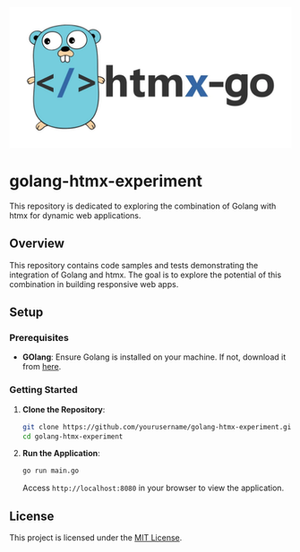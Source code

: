 ![Banner](images/banner.webp)

# golang-htmx-experiment

This repository is dedicated to exploring the combination of Golang with htmx for dynamic web applications.

## Overview

This repository contains code samples and tests demonstrating the integration of Golang and htmx. The goal is to explore the potential of this combination in building responsive web apps.

## Setup

### Prerequisites

- **GOlang**: Ensure Golang is installed on your machine. If not, download it from [here](https://golang.org/).

### Getting Started

1. **Clone the Repository**:

    ```bash
    git clone https://github.com/yourusername/golang-htmx-experiment.git
    cd golang-htmx-experiment
    ```

2. **Run the Application**:

    ```bash
    go run main.go
    ```

    Access `http://localhost:8080` in your browser to view the application.

## License

This project is licensed under the [MIT License](LICENSE).
